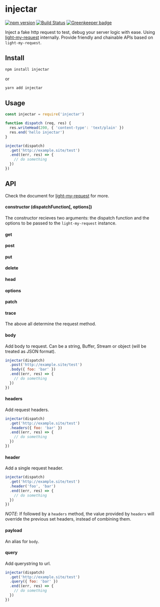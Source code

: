 # injectar

[![npm version](https://img.shields.io/npm/v/injectar.svg)](https://www.npmjs.com/package/injectar)
[![Build Status](https://travis-ci.com/fralonra/injectar.svg?branch=master)](https://travis-ci.com/fralonra/injectar) [![Greenkeeper badge](https://badges.greenkeeper.io/fralonra/injectar.svg)](https://greenkeeper.io/)

Inject a fake http request to test, debug your server logic with ease. Using [light-my-request](https://github.com/fastify/light-my-request) internally. Provide friendly and chainable APIs based on `light-my-request`.

## Install

```bash
npm install injectar
```

or

```bash
yarn add injectar
```

## Usage

```javascript
const injectar = require('injectar')

function dispatch (req, res) {
  res.writeHead(200, { 'content-type': 'text/plain' })
  res.end('hello injectar')
}

injectar(dispatch)
  .get('http://example.site/test')
  .end((err, res) => {
    // do something
  })
})
```

## API

Check the document for [light-my-request](https://github.com/fastify/light-my-request) for more.

#### constructor (dispatchFunction[, options])

The constructor recieves two arguments: the dispatch function and the options to be passed to the `light-my-request` instance.

#### get
#### post
#### put
#### delete
#### head
#### options
#### patch
#### trace

The above all determine the request method.

#### body

Add body to request. Can be a string, Buffer, Stream or object (will be treated as JSON format).

```javascript
injectar(dispatch)
  .post('http://example.site/test')
  .body({ foo: 'bar' })
  .end((err, res) => {
    // do something
  })
})
```

#### headers

Add request headers.

```javascript
injectar(dispatch)
  .get('http://example.site/test')
  .headers({ foo: 'bar' })
  .end((err, res) => {
    // do something
  })
})
```

#### header

Add a single request header.

```javascript
injectar(dispatch)
  .get('http://example.site/test')
  .header('foo', 'bar')
  .end((err, res) => {
    // do something
  })
})
```

*NOTE*: If followed by a `headers` method, the value provided by `headers` will override the previous set headers, instead of combining them.

#### payload

An alias for `body`.

#### query

Add querystring to url.

```javascript
injectar(dispatch)
  .get('http://example.site/test')
  .query({ foo: 'bar' })
  .end((err, res) => {
    // do something
  })
})
```
